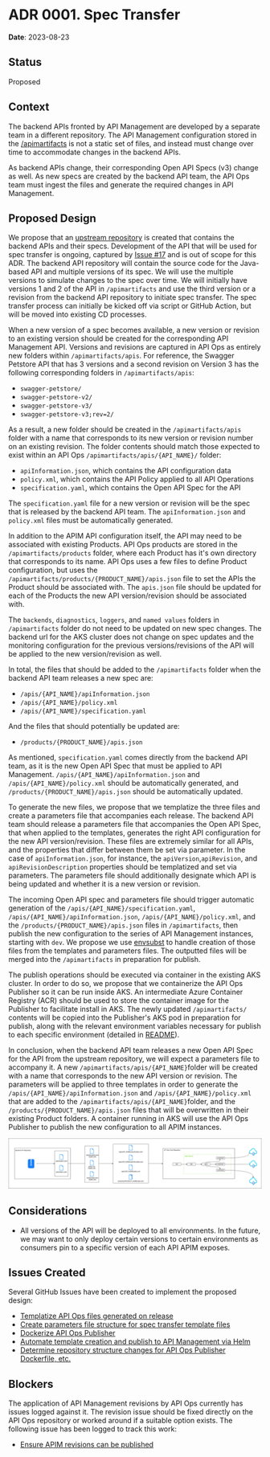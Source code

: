 # ADR 0001. Spec Transfer

**Date**: 2023-08-23

## Status

Proposed

## Context

The backend APIs fronted by API Management are developed by a separate team in a different repository. The API Management configuration stored in the [/apimartifacts](../../apimartifacts/) is not a static set of files, and instead must change over time to accommodate changes in the backend APIs.

As backend APIs change, their corresponding Open API Specs (v3) change as well. As new specs are created by the backend API team, the API Ops team must ingest the files and generate the required changes in API Management.

## Proposed Design

We propose that an [upstream repository](https://github.com/aaheiev/apim-demo-app) is created that contains the backend APIs and their specs. Development of the API that will be used for spec transfer is ongoing, captured by [Issue #17](https://github.com/lucashuet93/apiops-vnet-github/issues/17) and is out of scope for this ADR. The backend API repository will contain the source code for the Java-based API and multiple versions of its spec. We will use the multiple versions to simulate changes to the spec over time. We will initially have versions 1 and 2 of the API in `/apimartifacts` and use the third version or a revision from the backend API repository to initiate spec transfer. The spec transfer process can initially be kicked off via script or GitHub Action, but will be moved into existing CD processes.

When a new version of a spec becomes available, a new version or revision to an existing version should be created for the corresponding API Management API. Versions and revisions are captured in API Ops as entirely new folders within `/apimartifacts/apis`. For reference, the Swagger Petstore API that has 3 versions and a second revision on Version 3 has the following corresponding folders in `/apimartifacts/apis`:

- `swagger-petstore/`
- `swagger-petstore-v2/`
- `swagger-petstore-v3/`
- `swagger-petstore-v3;rev=2/`

As a result, a new folder should be created in the `/apimartifacts/apis` folder with a name that corresponds to its new version or revision number on an existing revision. The folder contents should match those expected to exist within an API Ops `/apimartifacts/apis/{API_NAME}/` folder:

- `apiInformation.json`, which contains the API configuration data
- `policy.xml`, which contains the API Policy applied to all API Operations
- `specification.yaml`, which contains the Open API Spec for the API

The `specification.yaml` file for a new version or revision will be the spec that is released by the backend API team. The `apiInformation.json` and `policy.xml` files must be automatically generated.

In addition to the APIM API configuration itself, the API may need to be associated with existing Products. API Ops products are stored in the `/apimartifacts/products` folder, where each Product has it's own directory that corresponds to its name. API Ops uses a few files to define Product configuration, but uses the `/apimartifacts/products/{PRODUCT_NAME}/apis.json` file to set the APIs the Product should be associated with. The `apis.json` file should be updated for each of the Products the new API version/revision should be associated with.

The `backends`, `diagnostics`, `loggers`, and `named values` folders in `/apimartifacts` folder do not need to be updated on new spec changes. The backend url for the AKS cluster does not change on spec updates and the monitoring configuration for the previous versions/revisions of the API will be applied to the new version/revision as well.

In total, the files that should be added to the `/apimartifacts` folder when the backend API team releases a new spec are:

- `/apis/{API_NAME}/apiInformation.json`
- `/apis/{API_NAME}/policy.xml`
- `/apis/{API_NAME}/specification.yaml`

And the files that should potentially be updated are:

- `/products/{PRODUCT_NAME}/apis.json`

As mentioned, `specification.yaml` comes directly from the backend API team, as it is the new Open API Spec that must be applied to API Management. `/apis/{API_NAME}/apiInformation.json` and `/apis/{API_NAME}/policy.xml` should be automatically generated, and `/products/{PRODUCT_NAME}/apis.json` should be automatically updated.

To generate the new files, we propose that we templatize the three files and create a parameters file that accompanies each release. The backend API team should release a parameters file that accompanies the Open API Spec, that when applied to the templates, generates the right API configuration for the new API version/revision. These files are extremely similar for all APIs, and the properties that differ between them be set via parameter. In the case of `apiInformation.json`, for instance, the `apiVersion`,`apiRevision`, and `apiRevisionDescription` properties should be templatized and set via parameters. The parameters file should additionally designate which API is being updated and whether it is a new version or revision.

The incoming Open API spec and parameters file should trigger automatic generation of the `/apis/{API_NAME}/specification.yaml`, `/apis/{API_NAME}/apiInformation.json`, `/apis/{API_NAME}/policy.xml`, and the `/products/{PRODUCT_NAME}/apis.json` files in `/apimartifacts`, then publish the new configuration to the series of API Management instances, starting with `dev`. We propose we use [envsubst](https://linux.die.net/man/1/envsubst) to handle creation of those files from the templates and parameters files. The outputted files will be merged into the `/apimartifacts` in preparation for publish.

The publish operations should be executed via container in the existing AKS cluster. In order to do so, we propose that we containerize the API Ops Publisher so it can be run inside AKS. An intermediate Azure Container Registry (ACR) should be used to store the container image for the Publisher to facilitate install in AKS. The newly updated `/apimartifacts/` contents will be copied into the Publisher's AKS pod in preparation for publish, along with the relevant environment variables necessary for publish to each specific environment (detailed in [README](../../README.md#create-github-environments)).

In conclusion, when the backend API team releases a new Open API Spec for the API from the upstream repository, we will expect a parameters file to accompany it. A new `/apimartifacts/apis/{API_NAME}`folder will be created with a name that corresponds to the new API version or revision. The parameters will be applied to three templates in order to generate the `/apis/{API_NAME}/apiInformation.json` and `/apis/{API_NAME}/policy.xml` that are added to the `/apimartifacts/apis/{API_NAME}`folder, and the `/products/{PRODUCT_NAME}/apis.json` files that will be overwritten in their existing Product folders. A container running in AKS will use the API Ops Publisher to publish the new configuration to all APIM instances.

![Diagram](../adr001.png)

## Considerations

- All versions of the API will be deployed to all environments. In the future, we may want to only deploy certain versions to certain environments as consumers pin to a specific version of each API APIM exposes.

## Issues Created

Several GitHub Issues have been created to implement the proposed design:

- [Templatize API Ops files generated on release](https://github.com/lucashuet93/apiops-vnet-github/issues/29)
- [Create parameters file structure for spec transfer template files](https://github.com/lucashuet93/apiops-vnet-github/issues/45)
- [Dockerize API Ops Publisher](https://github.com/lucashuet93/apiops-vnet-github/issues/38)
- [Automate template creation and publish to API Management via Helm](https://github.com/lucashuet93/apiops-vnet-github/issues/44)
- [Determine repository structure changes for API Ops Publisher Dockerfile, etc.](https://github.com/lucashuet93/apiops-vnet-github/issues/40)

## Blockers

The application of API Management revisions by API Ops currently has issues logged against it. The revision issue should be fixed directly on the API Ops repository or worked around if a suitable option exists. The following issue has been logged to track this work:

- [Ensure APIM revisions can be published](https://github.com/lucashuet93/apiops-vnet-github/issues/38)
